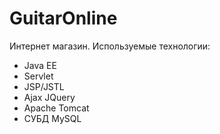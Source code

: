 # GuitarOnline
Интернет магазин. Используемые технологии:
* Java EE
* Servlet
* JSP/JSTL
* Ajax JQuery
* Apache Tomcat
* СУБД MySQL

